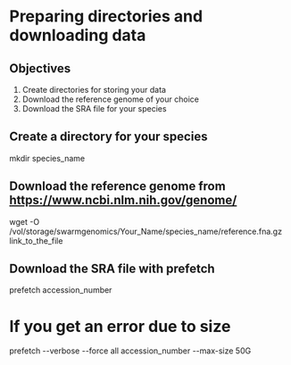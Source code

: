 # Preparing directories and downloading data 

## Objectives
1. Create directories for storing your data 
2. Download the reference genome of your choice 
3. Download the SRA file for your species 

## Create a directory for your species
mkdir species_name

## Download the reference genome from https://www.ncbi.nlm.nih.gov/genome/
wget -O /vol/storage/swarmgenomics/Your_Name/species_name/reference.fna.gz link_to_the_file

## Download the SRA file with prefetch
prefetch accession_number 

# If you get an error due to size
prefetch --verbose --force all accession_number --max-size 50G 

